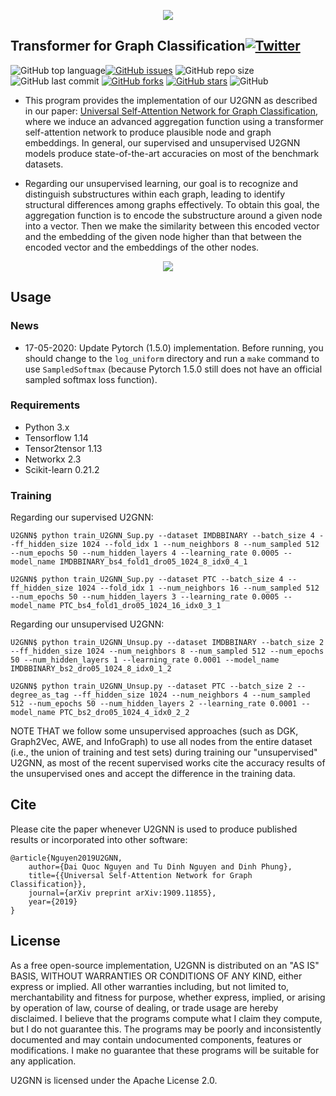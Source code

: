 <p align="center">
	<img src="https://github.com/daiquocnguyen/U2GNN/blob/master/u2gnn_logo.png">
</p>

## Transformer for Graph Classification<a href="https://twitter.com/intent/tweet?text=Wow:&url=https%3A%2F%2Fgithub.com%2Fdaiquocnguyen%2FU2GNN%2Fblob%2Fmaster%2FREADME.md"><img alt="Twitter" src="https://img.shields.io/twitter/url?style=social&url=https%3A%2F%2Ftwitter.com%2Fdaiquocng"></a>

<img alt="GitHub top language" src="https://img.shields.io/github/languages/top/daiquocnguyen/U2GNN"><a href="https://github.com/daiquocnguyen/U2GNN/issues"><img alt="GitHub issues" src="https://img.shields.io/github/issues/daiquocnguyen/U2GNN"></a>
<img alt="GitHub repo size" src="https://img.shields.io/github/repo-size/daiquocnguyen/U2GNN">
<img alt="GitHub last commit" src="https://img.shields.io/github/last-commit/daiquocnguyen/U2GNN">
<a href="https://github.com/daiquocnguyen/U2GNN/network"><img alt="GitHub forks" src="https://img.shields.io/github/forks/daiquocnguyen/U2GNN"></a>
<a href="https://github.com/daiquocnguyen/U2GNN/stargazers"><img alt="GitHub stars" src="https://img.shields.io/github/stars/daiquocnguyen/U2GNN"></a>
<img alt="GitHub" src="https://img.shields.io/github/license/daiquocnguyen/U2GNN">

- This program provides the implementation of our U2GNN as described in our paper: [Universal Self-Attention Network for Graph Classification](https://arxiv.org/abs/1909.11855), where we induce an advanced aggregation function using a transformer self-attention network to produce plausible node and graph embeddings. In general, our supervised and unsupervised U2GNN models produce state-of-the-art accuracies on most of the benchmark datasets. 

- Regarding our unsupervised learning, our goal is to recognize and distinguish substructures within each graph, leading to identify structural differences among graphs effectively. To obtain this goal, the aggregation function is to encode the substructure around a given node into a vector. Then we make the similarity between this encoded vector and the embedding of the given node higher than that between the encoded vector and the embeddings of the other nodes. 

<p align="center">
	<img src="https://github.com/daiquocnguyen/U2GNN/blob/master/U2GNN.png">
</p>

## Usage

### News

- 17-05-2020: Update Pytorch (1.5.0) implementation. Before running, you should change to the `log_uniform` directory and run a `make` command to use `SampledSoftmax` (because Pytorch 1.5.0 still does not have an official sampled softmax loss function).

### Requirements
- Python 	3.x
- Tensorflow 	1.14
- Tensor2tensor 1.13
- Networkx 	2.3
- Scikit-learn	0.21.2

### Training

Regarding our supervised U2GNN:

	U2GNN$ python train_U2GNN_Sup.py --dataset IMDBBINARY --batch_size 4 --ff_hidden_size 1024 --fold_idx 1 --num_neighbors 8 --num_sampled 512 --num_epochs 50 --num_hidden_layers 4 --learning_rate 0.0005 --model_name IMDBBINARY_bs4_fold1_dro05_1024_8_idx0_4_1
	
	U2GNN$ python train_U2GNN_Sup.py --dataset PTC --batch_size 4 --ff_hidden_size 1024 --fold_idx 1 --num_neighbors 16 --num_sampled 512 --num_epochs 50 --num_hidden_layers 3 --learning_rate 0.0005 --model_name PTC_bs4_fold1_dro05_1024_16_idx0_3_1

Regarding our unsupervised U2GNN:

	U2GNN$ python train_U2GNN_Unsup.py --dataset IMDBBINARY --batch_size 2 --ff_hidden_size 1024 --num_neighbors 8 --num_sampled 512 --num_epochs 50 --num_hidden_layers 1 --learning_rate 0.0001 --model_name IMDBBINARY_bs2_dro05_1024_8_idx0_1_2
	
	U2GNN$ python train_U2GNN_Unsup.py --dataset PTC --batch_size 2 --degree_as_tag --ff_hidden_size 1024 --num_neighbors 4 --num_sampled 512 --num_epochs 50 --num_hidden_layers 2 --learning_rate 0.0001 --model_name PTC_bs2_dro05_1024_4_idx0_2_2

NOTE THAT we follow some unsupervised approaches (such as DGK, Graph2Vec, AWE, and InfoGraph) to use all nodes from the entire dataset (i.e., the union of training and test sets) during training our "unsupervised" U2GNN, as most of the recent supervised works cite the accuracy results of the unsupervised ones and accept the difference in the training data.

## Cite  
Please cite the paper whenever U2GNN is used to produce published results or incorporated into other software:

	@article{Nguyen2019U2GNN,
		author={Dai Quoc Nguyen and Tu Dinh Nguyen and Dinh Phung},
		title={{Universal Self-Attention Network for Graph Classification}},
		journal={arXiv preprint arXiv:1909.11855},
		year={2019}
	}

## License
As a free open-source implementation, U2GNN is distributed on an "AS IS" BASIS, WITHOUT WARRANTIES OR CONDITIONS OF ANY KIND, either express or implied. All other warranties including, but not limited to, merchantability and fitness for purpose, whether express, implied, or arising by operation of law, course of dealing, or trade usage are hereby disclaimed. I believe that the programs compute what I claim they compute, but I do not guarantee this. The programs may be poorly and inconsistently documented and may contain undocumented components, features or modifications. I make no guarantee that these programs will be suitable for any application.

U2GNN is licensed under the Apache License 2.0.
